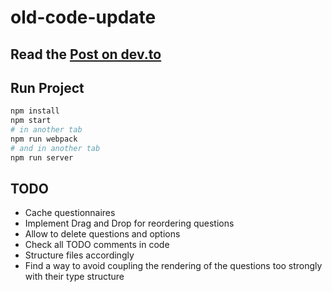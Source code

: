 # old-code-update

## Read the [Post on dev.to](dev.to/idkjs/updating-old-reasonml-code-268p)
## Run Project

```sh
npm install
npm start
# in another tab
npm run webpack
# and in another tab
npm run server
```

## TODO

- Cache questionnaires
- Implement Drag and Drop for reordering questions
- Allow to delete questions and options
- Check all TODO comments in code
- Structure files accordingly
- Find a way to avoid coupling the rendering of the questions too strongly with
  their type structure

